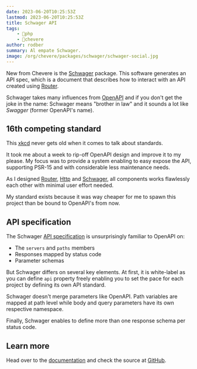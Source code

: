 ```yaml
---
date: 2023-06-20T10:25:53Z
lastmod: 2023-06-20T10:25:53Z
title: Schwager API
tags:
    - 🐘php
    - 🥑chevere
author: rodber
summary: Al empate Schwager.
image: /org/chevere/packages/schwager/schwager-social.jpg
---
```


New from Chevere is the [Schwager](https://chevere.org/packages/schwager) package. This software generates an API spec, which is a document that describes how to interact with an API created using [Router](https://chevere.org/packages/router).

Schwager takes many influences from [OpenAPI](https://www.openapis.org) and if you don't get the joke in the name: Schwager means "brother in law" and it sounds a lot like *Swagger* (former OpenAPI's name).

## 16th competing standard

This [xkcd](https://xkcd.com/927/) never gets old when it comes to talk about standards.

It took me about a week to rip-off OpenAPI design and improve it to my please. My focus was to provide a system enabling to easy expose the API, supporting PSR-15 and with considerable less maintenance needs.

As I designed [Router](https://chevere.org/packages/router), [Http](https://chevere.org/packages/http) and [Schwager](https://chevere.org/packages/schwager), all components works flawlessly each other with minimal user effort needed.

My standard exists because it was way cheaper for me to spawn this project than be bound to OpenAPI's from now.

## API specification

The Schwager [API specification](https://chevere.org/packages/schwager.html#specification) is unsurprisingly familiar to OpenAPI on:

* The `servers` and `paths` members
* Responses mapped by status code
* Parameter schemas

But Schwager differs on several key elements. At first, it is white-label as you can define `api` property freely enabling you to set the pace for each project by defining its own API standard.

Schwager doesn't merge parameters like OpenAPI. Path variables are mapped at path level while body and query parameters have its own respective namespace.

Finally, Schwager enables to define more than one response schema per status code.

## Learn more

Head over to the [documentation](https://chevere.org/packages/schwager) and check the source at [GitHub](https://github.com/chevere/schwager).
